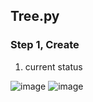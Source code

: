 ## Tree.py

### Step 1, Create 
1. current status


![image](https://github.com/ty3n/Notes/blob/master/n11.png)
![image](https://github.com/ty3n/Notes/blob/master/n25.png)

